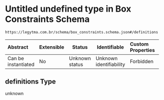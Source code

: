 # Untitled undefined type in Box Constraints Schema

```txt
https://legytma.com.br/schema/box_constraints.schema.json#/definitions
```




| Abstract            | Extensible | Status         | Identifiable            | Custom Properties | Additional Properties | Access Restrictions | Defined In                                                                                    |
| :------------------ | ---------- | -------------- | ----------------------- | :---------------- | --------------------- | ------------------- | --------------------------------------------------------------------------------------------- |
| Can be instantiated | No         | Unknown status | Unknown identifiability | Forbidden         | Allowed               | none                | [box_constraints.schema.json\*](../schema/box_constraints.schema.json) |

## definitions Type

unknown
